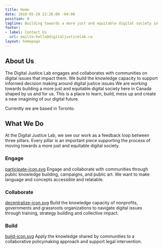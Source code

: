 ```yaml
---
title: Home
date: 2018-05-28 22:26:00 -04:00
position: 0
tagline: Building towards a more just and equitable digital society in Canada
footer:
- label: Contact Us
  url: mailto:hello@digitaljusticelab.ca
layout: homepage
---
```


## About Us

The Digital Justice Lab engages and collaborates with communities on digital issues that impact them. We build the knowledge capacity to support informed decision making around digital justice issues.We are working towards building a more just and equitable digital society here in Canada shaped by us and for us. This is a place to learn, build, mess up and create a new imagining of our digital future.

Currently we are based in Toronto.

## What We Do

At the Digital Justice Lab, we see our work as a feedback loop between three pillars. Every pillar is an important piece supporting the process of moving towards a more just and equitable digital society.

### Engage

[participate-icon.svg](/uploads/participate-icon.svg)
Engage and collaborate with communities through public knowledge building, campaigns, and public art. We want to make language and concepts accessible and relatable.

### Collaborate

[decentralize-icon.svg](/uploads/decentralize-icon.svg)
Build the knowledge capacity of nonprofits, governments and grassroots organizations to navigate digital issues through training, strategy building and collective impact.

### Build 

[build-icon.svg](/uploads/build-icon.svg)
Apply the knowledge shared by communities to a collaborative policymaking approach and support legal intervention.